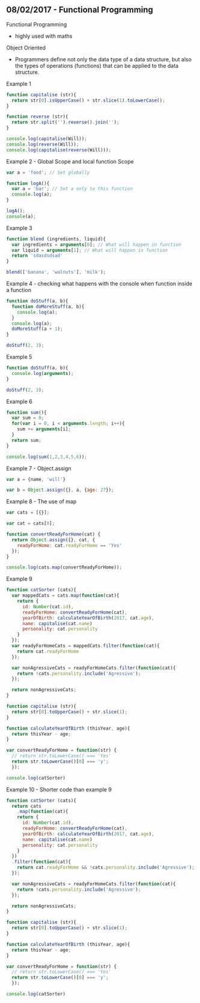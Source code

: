 ## 08/02/2017 - Functional Programming

Functional Programming
- highly used with maths

Object Oriented
- Programmers define not only the data type of a data structure, but also the types of operations (functions) that can be applied to the data structure.

Example 1
``` JavaScript
function capitalise (str){
  return str[0].isUpperCase() + str.slice(1).toLowerCase();
}

function reverse (str){
  return str.split('').reverse().join('');
}

console.log(capitalise(Will));
console.log(reverse(Will));
console.log(capitalise(reverse(Will)));

```

Example 2 - Global Scope and local function Scope
``` JavaScript
var a = 'food'; // Set globally

function logA(){
  var a = 'bar'; // Set a only to this function
  console.log(a);
}

logA();
console(a);
```

Example 3

``` JavaScript
function blend (ingredients, liquid){
  var ingredients = arguments[0]; // What will happen in function
  var liquid = arguments[1]; // What will happen in function
  return 'sdasdsdsad'
}

blend(['banana', 'walnuts'], 'milk');
```

Example 4 - checking what happens with the console when function inside a function

``` JavaScript
function doStuff(a, b){
  function doMoreStuff(a, b){
    console.log(a);
  }
  console.log(a);
  doMoreStuff(a + 1);
}

doStuff(2, 3);
```

Example 5

``` JavaScript
function doStuff(a, b){
  console.log(arguments);
}

doStuff(2, 3);
```

Example 6

``` JavaScript
function sum(){
  var sum = 0;
  for(var i = 0, i < arguments.length; i++){
    sum += arguments[i];
  }
  return sum;
}

console.log(sum(1,2,3,4,5,6));
```

Example 7 - Object.assign

``` JavaScript
var a = {name, 'will'}

var b = Object.assign({}, a, {age: 27});
```

Example 8 - The use of map

``` JavaScript
var cats = [{}];

var cat = cats[0];

function convertReadyForHome(cat) {
  return Object.assign({}, cat, {
    readyForHome: cat.readyForHome == 'Yes'
  });
}

console.log(cats.map(convertReadyForHome));
```

Example 9

``` JavaScript
function catSorter (cats){
  var mappedCats = cats.map(function(cat){
    return {
      id: Number(cat.id),
      readyForHome: convertReadyForHome(cat),
      yearOfBirth: calculateYearOfBirth(2017, cat.age),
      name: capitalise(cat.name)
      personality: cat.personality
    }
  });
  var readyForHomeCats = mappedCats.filter(function(cat){
    return cat.readyForHome
  });

  var nonAgressiveCats = readyForHomeCats.filter(function(cat){
    return !cats.personality.include('Agressive');
  });

  return nonAgressiveCats;
}

function capitalise (str){
  return str[0].toUpperCase() + str.slice(1);
}

function calculateYearOfBirth (thisYear, age){
  return thisYear - age;
}

var convertReadyForHome = function(str) {
  // return str.toLowerCase() === 'Yes'
  return str.toLowerCase()[0] === 'y';
  });

console.log(catSorter)
```

Example 10 - Shorter code than example 9

``` JavaScript
function catSorter (cats){
  return cats
    .map(function(cat){
    return {
      id: Number(cat.id),
      readyForHome: convertReadyForHome(cat),
      yearOfBirth: calculateYearOfBirth(2017, cat.age),
      name: capitalise(cat.name)
      personality: cat.personality
    }
  })
  .filter(function(cat){
    return cat.readyForHome && !cats.personality.include('Agressive');
  });

  var nonAgressiveCats = readyForHomeCats.filter(function(cat){
    return !cats.personality.include('Agressive');
  });

  return nonAgressiveCats;
}

function capitalise (str){
  return str[0].toUpperCase() + str.slice(1);
}

function calculateYearOfBirth (thisYear, age){
  return thisYear - age;
}

var convertReadyForHome = function(str) {
  // return str.toLowerCase() === 'Yes'
  return str.toLowerCase()[0] === 'y';
  });

console.log(catSorter)
```
